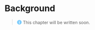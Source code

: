 # Background
> <img src="../assets/img/info.png" alt="info" width="16" style="margin-top: 2px; margin-bottom: -2px"/> This chapter will be written soon.
